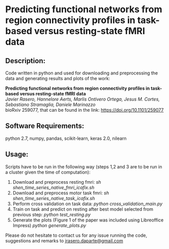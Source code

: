 # Predicting functional networks from region connectivity profiles in task-based versus resting-state fMRI data


## Description:
Code written in python and used for downloading and preprocessing the data and generating results and plots of the work:

**Predicting functional networks from region connectivity profiles in task-based versus resting-state fMRI data**  
*Javier Rasero, Hannelore Aerts, Marlis Ontivero Ortega, Jesus M. Cortes, Sebastiano Stramaglia, Daniele Marinazzo*  
bioRxiv 259077, that can be found in the link: https://doi.org/10.1101/259077

## Software Requirements:

python 2.7, numpy, pandas, scikit-learn, keras 2.0, nilearn

## Usage:
Scripts have to be run in the following way (steps 1,2 and 3 are to be run in a cluster given the time of computation):

1. Download and preprocess resting fmri:
 *sh shen_time_series_native_fmri_icafix.sh*
2. Download and preprocess motor task fmri:
 *sh shen_time_series_native_task_icafix.sh*
3. Perform cross validation on task data:
*python cross_validation_main.py*
4. Train on task and predict on resting after best model selected from previous step: 
*python test_resting.py*
5. Generate the plots (Figure 1 of the paper was included using Libreoffice Impress)
*python generate_plots.py*


Please do not hesitate to contact us for any issue running the code, suggestions and remarks to jrasero.daparte@gmail.com


